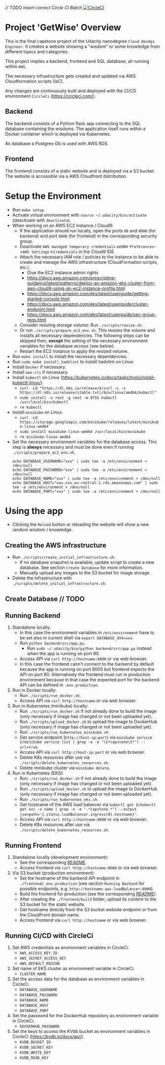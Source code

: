 *// TODO insert correct Circle CI Batch*
[![CircleCI](https://circleci.com/gh/der-jd/udacity-cloud-devops-engineer-microservices-project/tree/main.svg?style=shield)](https://circleci.com/gh/der-jd/udacity-cloud-devops-engineer-microservices-project/tree/main)

# Project 'GetWise' Overview

This is the final capstone project of the Udacity nanodegree `Cloud DevOps Engineer`.
It creates a website showing a "wisdom" or some knowledge from different topics and categories.

This project implies a backend, frontend and SQL database, all running within `AWS`.

The necessary infrastructure gets created and updated via AWS Cloudformation scripts (IaC).

Any changes are continuously built and deployed with the CI/CD environment `CircleCi` (https://circleci.com/).

## Backend
The backend consists of a Python flask app connecting to the SQL database containing the wisdoms. The application itself runs within a Docker container which is deployed via Kubernetes.

As database a Postgres-Db is used with AWS RDS.

## Frontend
The frontend consists of a static website and is deployed via a S3 bucket.
The website is accessible via a AWS Cloudfront distribution.


# Setup the Environment

* Run `make setup`.
* Activate virtual environment with `source ~/.udacity/bin/activate` (deactivate with `deactivate`).
* When working on an AWS EC2 instance / Cloud9:
    * If the application should run locally, open the ports `80` and `8000` (for backend) and port `8080` (for frontend) in the corresponding security group.
    * Deactivate `AWS managed temporary credentials` under `Preferences`->`AWS Settings`->`Credentials` in the Cloud9 IDE.
    * Attach the necessary IAM role / policies to the instance to be able to create and manage the AWS infrastructure (CloudFormation scripts, etc.).
        * Give the EC2 instance admin rights
        * https://docs.aws.amazon.com/prescriptive-guidance/latest/patterns/deploy-an-amazon-eks-cluster-from-aws-cloud9-using-an-ec2-instance-profile.html
        * https://docs.aws.amazon.com/eks/latest/userguide/getting-started-console.html
        * https://docs.aws.amazon.com/eks/latest/userguide/cluster-endpoint.html
        * https://docs.aws.amazon.com/eks/latest/userguide/sec-group-reqs.html
    * Consider resizing storage volume: Run `./scripts/resize.sh`.
    * Or run `./scripts/prepare_ec2_env.sh`.
      This resizes the volume and installs all necessary dependencies.
      The following steps can be skipped then, **except** the setting of the necessary environment variables for the database access (see below).
    * Restart the EC2 instance to apply the resized volume.
* Run `make install` to install the necessary dependencies.
* Run `sudo make install_hadolint` to install hadolint on Linux.
* Install `Docker` if necessary.
* Install `aws-cli` if necessary.
* Install `kubectl` on Linux (https://kubernetes.io/docs/tasks/tools/install-kubectl-linux/).
    * `curl -LO "https://dl.k8s.io/release/$(curl -L -s https://dl.k8s.io/release/stable.txt)/bin/linux/amd64/kubectl"`
    * `sudo install -o root -g root -m 0755 kubectl /usr/local/bin/kubectl`
    * `rm kubectl`
* Install `minikube` on Linux.
    * `curl -LO https://storage.googleapis.com/minikube/releases/latest/minikube-linux-amd64`
    * `sudo install minikube-linux-amd64 /usr/local/bin/minikube`
    * `rm minikube-linux-amd64`
* Set the necessary environment variables for the database access. This step is **always** necessary and must be done even if running `./scripts/prepare_ec2_env.sh`.
    ```
    echo DATABASE_USERNAME="xxx" | sudo tee -a /etc/environment > /dev/null
    echo DATABASE_PASSWORD="xxx" | sudo tee -a /etc/environment > /dev/null
    echo DATABASE_NAME="xxx" | sudo tee -a /etc/environment > /dev/null
    echo DATABASE_HOST="xxx.xxx.eu-central-1.rds.amazonaws.com" | sudo tee -a /etc/environment > /dev/null
    echo DATABASE_PORT="xxx" | sudo tee -a /etc/environment > /dev/null
    ```

# Using the app

* Clicking the `Reload` button or reloading the website will show a new random wisdom / knowledge.

## Creating the AWS infrastructure
* Run `./scripts/create_initial_infrastructure.sh`.
    * If no database snapshot is available, update script to create a new database. See section `Create Database` for more information.
    * Manually upload any images to the S3 bucket for image storage.
* Delete the infrastructure with `./scripts/delete_initial_infrastructure.sh`.

## Create Database // TODO

## Running Backend
1. Standalone locally:
    * In this case the environment variables in `/etc/environment` have to be set also in currect shell via `export DATABASE_XXX=xxx`.
    * Run `python backend/src/app.py`.    
        * Run `sudo ~/.udacity/bin/python backend/src/app.py` instead when the app is running on port 80.
    * Access API via `curl http://hostname:8000` or via web browser.
    * In this case the frontend cann't connect to the backend by default because the app is running on port 8000 but frontend expects the API on port 80.
      Alternatively the frontend must run in production environment because in that case the expected port for the backend API can be defined in `.env.production`.
2. Run in Docker locally:
    * Run `./scripts/run_docker.sh`.
    * Access API via `curl http://hostname` or via web browser.
3. Run in Kubernetes (minikube) locally:
    * Run `./scripts/run_docker.sh` if not already done to build the image (only necessary if image has changed or not been uploaded yet).
    * Run `./scripts/upload_docker.sh` to upload the image to DockerHub (only necessary if image has changed or not been uploaded yet).
    * Run `./scripts/run_kubernetes_minikube.sh`.
    * Get service endpoint (`http://host-ip:port`) via `minikube service $(minikube service list | grep -o -e "\S*capstone\S*") --url=true`.
    * Access API via `curl http://host-ip:port` or via web browser.
    * Delete K8s resources after use via `./scripts/delete_kubernetes_resources.sh`.
    * Delete minikube cluster via `minikube delete`.
4. Run in Kubernetes (EKS):
    * Run `./scripts/run_docker.sh` if not already done to build the image (only necessary if image has changed or not been uploaded yet).
    * Run `./scripts/upload_docker.sh` to upload the image to DockerHub (only necessary if image has changed or not been uploaded yet).
    * Run `./scripts/run_kubernetes_eks.sh`.
    * Get hostname of the AWS load balancer via `kubectl get $(kubectl get svc -o name | grep -o -e ".*capstone.*") --output jsonpath='{.status.loadBalancer.ingress[0].hostname}'`.
    * Access API via `curl http://hostname:8000` or via web browser.
    * Delete K8s resources after use via `./scripts/delete_kubernetes_resources.sh`.

## Running Frontend
1. Standalone locally (development environment):
    * See the corresponding [README](./frontend/README.md).
    * Access frontend via `curl http://hostname:8080` or via web browser.
2. Via S3 bucket (production environment):
    * Set the hostname of the backend API endpoint in `./frontend/.env.production` (see section `Running Backend` for possible endpoints, e.g. `http://hostname-aws-loadBalancer:8000`).
    * Build the frontend for production (see the corresponding [README](./frontend/README.md)).
    * After creating the `./frontend/build` folder, upload its content to the S3 bucket for the static website.
    * Get hostname directly from the S3 bucket website endpoint or from the CloudFront domain name.
    * Access frontend via `curl http://hostname` or via web browser.

## Running CI/CD with CircleCi
1. Set AWS credentials as environment variables in CircleCi.
    * `AWS_ACCESS_KEY_ID`
    * `AWS_SECRET_ACCESS_KEY`
    * `AWS_DEFAULT_REGION`
2. Set name of EKS cluster as environment variable in CircleCi.
    * `CLUSTER_NAME`
3. Set the access data for the database as environment variables in CircleCi.
    * `DATABASE_USERNAME`
    * `DATABASE_PASSWORD`
    * `DATABASE_NAME`
    * `DATABASE_HOST`
    * `DATABASE_PORT`
4. Set the password for the DockerHub repository as environment variable in CircleCi.
    * `DOCKERHUB_PASSWORD`
5. Set the keys to access the KVdb bucket as environment variables in CircleCi (https://kvdb.io/docs/api/).
    * `KVDB_BUCKET_ID`
    * `KVDB_SECRET_KEY`
    * `KVDB_WRITE_KEY`
    * `KVDB_READ_KEY`
